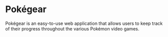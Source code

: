 # Pokégear

Pokégear is an easy-to-use web application that allows users to keep track of their progress throughout the various
Pokémon video games.